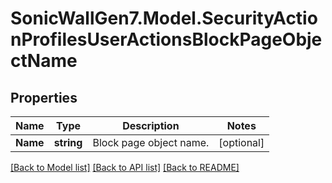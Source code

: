 # SonicWallGen7.Model.SecurityActionProfilesUserActionsBlockPageObjectName

## Properties

Name | Type | Description | Notes
------------ | ------------- | ------------- | -------------
**Name** | **string** | Block page object name. | [optional] 

[[Back to Model list]](../README.md#documentation-for-models) [[Back to API list]](../README.md#documentation-for-api-endpoints) [[Back to README]](../README.md)

